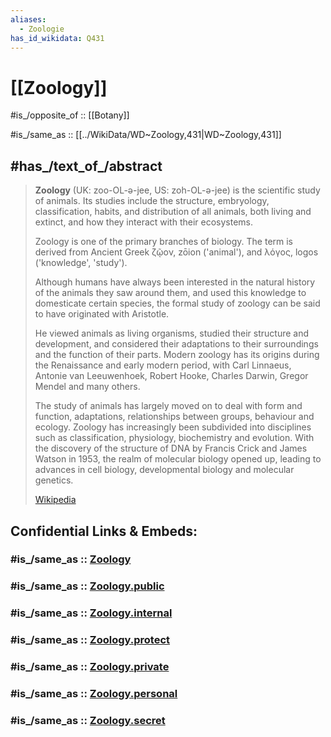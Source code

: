 ```yaml
---
aliases:
  - Zoologie
has_id_wikidata: Q431
---
```


# [[Zoology]] 

#is_/opposite_of :: [[Botany]]

#is_/same_as :: [[../WikiData/WD~Zoology,431|WD~Zoology,431]] 

## #has_/text_of_/abstract 

> **Zoology** (UK:  zoo-OL-ə-jee,  US:  zoh-OL-ə-jee) is the scientific study of animals. 
> Its studies include the structure, embryology, classification, habits, and distribution of 
> all animals, both living and extinct, and how they interact with their ecosystems. 
> 
> Zoology is one of the primary branches of biology. 
> The term is derived from Ancient Greek ζῷον, zōion ('animal'), and λόγος, logos ('knowledge', 'study').
>
> Although humans have always been interested in the natural history of the animals they saw around them, 
> and used this knowledge to domesticate certain species, 
> the formal study of zoology can be said to have originated with Aristotle. 
> 
> He viewed animals as living organisms, studied their structure and development, 
> and considered their adaptations to their surroundings and the function of their parts. 
> Modern zoology has its origins during the Renaissance and early modern period, with 
> Carl Linnaeus, Antonie van Leeuwenhoek, Robert Hooke, Charles Darwin, Gregor Mendel and many others.
>
> The study of animals has largely moved on to deal with form and function, adaptations, relationships between groups, behaviour and ecology. Zoology has increasingly been subdivided into disciplines such as classification, physiology, biochemistry and evolution. With the discovery of the structure of DNA by Francis Crick and James Watson in 1953, the realm of molecular biology opened up, leading to advances in cell biology, developmental biology and molecular genetics.
>
> [Wikipedia](https://en.wikipedia.org/wiki/Zoology) 


## Confidential Links & Embeds: 

### #is_/same_as :: [Zoology](/_Standards/bio/Zoology.md) 

### #is_/same_as :: [Zoology.public](/_public/bio/Zoology.public.md) 

### #is_/same_as :: [Zoology.internal](/_internal/bio/Zoology.internal.md) 

### #is_/same_as :: [Zoology.protect](/_protect/bio/Zoology.protect.md) 

### #is_/same_as :: [Zoology.private](/_private/bio/Zoology.private.md) 

### #is_/same_as :: [Zoology.personal](/_personal/bio/Zoology.personal.md) 

### #is_/same_as :: [Zoology.secret](/_secret/bio/Zoology.secret.md)

